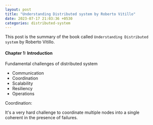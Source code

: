 ```yaml
---
layout: post
title: "Understanding Distributed system by Roberto Vitillo"
date: 2023-07-17 21:03:36 +0530
categories: distributed-system
---
```


This post is the summary of the book called `Understanding Distributed system` by Roberto Vitillo.

#### Chapter 1: Introduction

<p>Fundamental  challenges of distributed system </p>

* Communication
* Coordination
* Scalability
* Resiliency
* Operations

Coordination: <p>It's a very hard challenge to coordinate multiple nodes into a single coherent in the presence of failures.</p> 


 
 